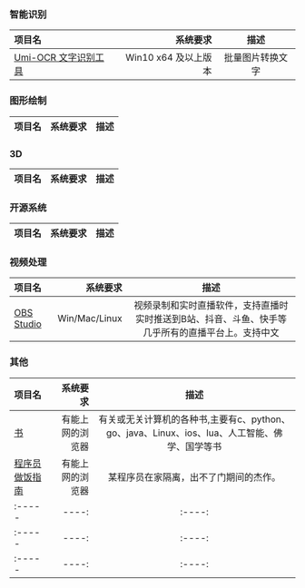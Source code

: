 ### 智能识别

| 项目名| 系统要求| 描述 |
| :-----| ----: | :----: |
| [Umi-OCR 文字识别工具](https://github.com/hiroi-sora/Umi-OCR) | Win10 x64 及以上版本 | 批量图片转换文字 |


### 图形绘制

| 项目名| 系统要求| 描述 |
| :-----| ----: | :----: |


### 3D

| 项目名| 系统要求| 描述 |
| :-----| ----: | :----: |

### 开源系统

| 项目名| 系统要求| 描述 |
| :-----| ----: | :----: |

### 视频处理

| 项目名| 系统要求| 描述 |
| :-----| ----: | :----: |
| [OBS Studio](https://obsproject.com/)| Win/Mac/Linux | 视频录制和实时直播软件，支持直播时实时推送到B站、抖音、斗鱼、快手等几乎所有的直播平台上。支持中文 |


### 其他

| 项目名| 系统要求| 描述 |
| :-----| ----: | :----: |
| [书](https://github.com/mymmsc/books) | 有能上网的浏览器 | 有关或无关计算机的各种书,主要有c、python、go、java、Linux、ios、lua、人工智能、佛学、国学等书| 
| [程序员做饭指南](https://github.com/Anduin2017/HowToCook)| 有能上网的浏览器 | 某程序员在家隔离，出不了门期间的杰作。 |
| :-----| ----: | :----: |
| :-----| ----: | :----: |
| :-----| ----: | :----: |